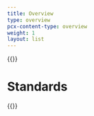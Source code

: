```yaml
---
title: Overview
type: overview
pcx-content-type: overview
weight: 1
layout: list
---
```


{{<content-column>}}

# Standards

{{</content-column>}}
